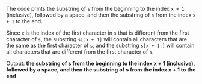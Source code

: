 The code prints the substring of `s` from the beginning to the index `x + 1` (inclusive), followed by a space, and then the substring of `s` from the index `x + 1` to the end.

Since `x` is the index of the first character in `s` that is different from the first character of `s`, the substring `s[:x + 1]` will contain all characters that are the same as the first character of `s`, and the substring `s[x + 1:]` will contain all characters that are different from the first character of `s`.

Output: **the substring of s from the beginning to the index x + 1 (inclusive), followed by a space, and then the substring of s from the index x + 1 to the end**